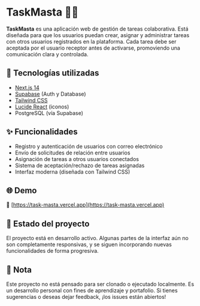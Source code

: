 # TaskMasta 🧠✅

**TaskMasta** es una aplicación web de gestión de tareas colaborativa. Está diseñada para que los usuarios puedan crear, asignar y administrar tareas con otros usuarios registrados en la plataforma. Cada tarea debe ser aceptada por el usuario receptor antes de activarse, promoviendo una comunicación clara y controlada.

## 🔧 Tecnologías utilizadas

- [Next.js 14](https://nextjs.org/)
- [Supabase](https://supabase.com/) (Auth y Database)
- [Tailwind CSS](https://tailwindcss.com/)
- [Lucide React](https://lucide.dev/) (iconos)
- PostgreSQL (vía Supabase)

## ✨ Funcionalidades

- Registro y autenticación de usuarios con correo electrónico
- Envío de solicitudes de relación entre usuarios
- Asignación de tareas a otros usuarios conectados
- Sistema de aceptación/rechazo de tareas asignadas
- Interfaz moderna (diseñada con Tailwind CSS)

## 🌐 Demo

🔗 [https://task-masta.vercel.app](https://task-masta.vercel.app)

## 📌 Estado del proyecto

El proyecto está en desarrollo activo. Algunas partes de la interfaz aún no son completamente responsivas, y se siguen incorporando nuevas funcionalidades de forma progresiva.

## 🛑 Nota

Este proyecto no está pensado para ser clonado o ejecutado localmente. Es un desarrollo personal con fines de aprendizaje y portafolio. Si tienes sugerencias o deseas dejar feedback, ¡los issues están abiertos!
